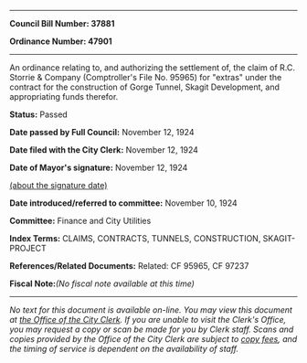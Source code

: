 

********

**Council Bill Number: 37881**
   
**Ordinance Number: 47901**
********

 An ordinance relating to, and authorizing the settlement of, the claim of R.C. Storrie & Company (Comptroller's File No. 95965) for "extras" under the contract for the construction of Gorge Tunnel, Skagit Development, and appropriating funds therefor.

**Status:** Passed
   
**Date passed by Full Council:** November 12, 1924
   
**Date filed with the City Clerk:** November 12, 1924
   
**Date of Mayor's signature:** November 12, 1924
   
[(about the signature date)](/~public/approvaldate.htm)
   
   
   
**Date introduced/referred to committee:** November 10, 1924
   
**Committee:** Finance and City Utilities
   
   
**Index Terms:** CLAIMS, CONTRACTS, TUNNELS, CONSTRUCTION, SKAGIT-PROJECT

**References/Related Documents:** Related: CF 95965, CF 97237

**Fiscal Note:**_(No fiscal note available at this time)_
********

_No text for this document is available on-line. You may view this document at [the Office of the City Clerk](http://www.seattle.gov/leg/clerk/contactUs.htm). If you are unable to visit the Clerk's Office, you may request a copy or scan be made for you by Clerk staff. Scans and copies provided by the Office of the City Clerk are subject to [copy fees](http://clerk.seattle.gov/~public/clerkfees.htm), and the timing of service is dependent on the availability of staff._

